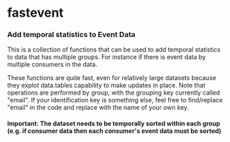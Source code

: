 # fastevent


### Add temporal statistics to Event Data 
This is a collection of functions that can be used to add temporal statistics to data that has multiple groups. For instance if there is event data by multiple consumers in the data.

These functions are quite  fast, even for relatively large datasets because they explot data.tables capability to make updates in place. Note that  operations are performed by group, with the grouping key currently called "email". If your identification key is something else, feel free to find/replace "email" in the code and replace with the name of your own key.

#### Important: The dataset needs to be temporally sorted within each group (e.g. if consumer data then each consumer's event data must be sorted)
